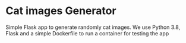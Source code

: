 # Cat images Generator
Simple Flask app to generate randomly cat images. We use Python 3.8, Flask and a simple Dockerfile to run a container for testing the app